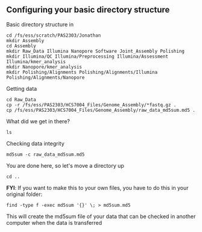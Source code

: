 ## Configuring your basic directory structure

Basic directory structure
in
```
cd /fs/ess/scratch/PAS2303/Jonathan
mkdir Assembly
cd Assembly
mkdir Raw_Data Illumina Nanopore Software Joint_Assembly Polishing
mkdir Illumina/QC Illumina/Preprocessing Illumina/Assessment Illumina/kmer_analysis
mkdir Nanopore/kmer_analysis
mkdir Polishing/Alignments Polishing/Alignments/Illumina Polishing/Alignments/Nanopore
```

Getting data
```
cd Raw_Data
cp -r /fs/ess/PAS2303/HCS7004_Files/Genome_Assembly/*fastq.gz .
cp /fs/ess/PAS2303/HCS7004_Files/Genome_Assembly/raw_data_md5sum.md5 .
```

What did we get in there?
```
ls
```

Checking data integrity
```
md5sum -c raw_data_md5sum.md5
```
You are done here, so let's move a directory up
```
cd ..
```

**FYI**: If you want to make this to your own files, you have to do this in your original folder:
```
find -type f -exec md5sum '{}' \; > md5sum.md5
```
This will create the md5sum file of your data that can be checked in another computer when the data is transferred
